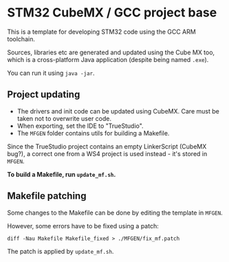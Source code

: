 STM32 CubeMX / GCC project base
===============================

This is a template for developing STM32 code using the GCC ARM toolchain.

Sources, libraries etc are generated and updated using the Cube MX too,
which is a cross-platform Java application (despite being named `.exe`).

You can run it using `java -jar`.

Project updating
----------------

- The drivers and init code can be updated using CubeMX. Care must be taken not to overwrite user code.
- When exporting, set the IDE to "TrueStudio".
- The `MFGEN` folder contains utils for building a Makefile.

Since the TrueStudio project contains an empty LinkerScript (CubeMX bug?),
a correct one from a WS4 project is used instead - it's stored in `MFGEN`.

**To build a Makefile, run `update_mf.sh`.**

Makefile patching
-----------------

Some changes to the Makefile can be done by editing the template in `MFGEN`.

However, some errors have to be fixed using a patch:

    diff -Nau Makefile Makefile_fixed > ./MFGEN/fix_mf.patch

The patch is applied by `update_mf.sh`.
